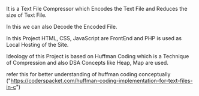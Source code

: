 It is a Text File Compressor which Encodes the Text File and Reduces the size of Text File.

In this we can also Decode the Encoded File.

In this Project HTML, CSS, JavaScript are FrontEnd and PHP is used as Local Hosting of the Site.

Ideology of this Project is based on Huffman Coding which is a Technique of Compression and also DSA Concepts like Heap, Map are used.

refer  this for better  understanding of  huffman coding conceptually
("https://coderspacket.com/huffman-coding-implementation-for-text-files-in-c")
